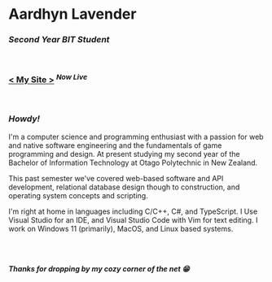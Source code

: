 # Aardhyn Lavender

### _Second Year BIT Student_

<br/>

### [< My Site >](https://aardhyn-lavender.onrender.com/) <sup>_Now Live_</sup>

<br/>

### _Howdy!_

I'm a computer science and programming enthusiast with a passion for web and native software engineering and the fundamentals of game programming and design. At present studying my second year of the Bachelor of Information Technology at Otago Polytechnic in New Zealand.

This past semester we've covered web-based software and API development, relational database design though to construction, and operating system concepts and scripting.

I'm right at home in languages including C/C++, C#, and TypeScript. I Use Visual Studio for an IDE, and Visual Studio Code with Vim for text editing. I work on Windows 11 (primarily), MacOS, and Linux based systems.

</br>

<br/>

**_Thanks for dropping by my cozy corner of the net 😁_**
